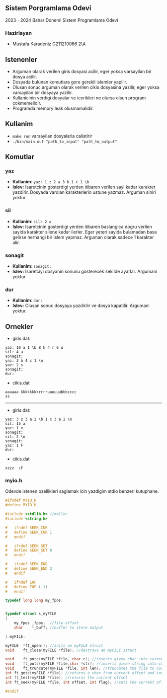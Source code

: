 ## Sistem Porgramlama Odevi

2023 - 2024 Bahar Donemi Sistem Programlama Odevi
### Hazirlayan
- Mustafa Karadeniz G211210066 2\A

## Istenenler

- Arguman olarak verilen giris dosyasi acilir, eger yoksa varsayilan bir dosya acilir.
- Dosyada bulunan komutlara gore gerekli islemler yapilir.
- Olusan sonuc arguman olarak verilen cikis dosyasina yazilir, eger yoksa varsayilan bir dosyaya yazilir.
- Kullanicinin verdigi dosyalar ve icerikleri ne olursa olsun program cokmemelidir.
- Programda memory leak olusmamalidir.

## Kullanim

- `make run` varsayilan dosyalarla calistirir
- `./bin/main.out "path_to_input" "path_to_output"`

## Komutlar

### yaz

- **Kullanim**: `yaz: 1 z 2 a 3 b 1 c 1 \b`
- **Islev:** Isaretcinin gosterdigi yerden itibaren verilen sayi kadar karakter yazdirir. Dosyada varolan karakterlerin ustune yazmaz. Arguman siniri yoktur.

### sil

- **Kullanim**: `sil: 2 a`
- **Islev:** Isaretcinin gosterdigi yerden itibaren baslangica dogru verilen sayida karakter silene kadar ilerler. Eger yeteri sayida bulamadan basa gelirse herhangi bir islem yapmaz. Arguman olarak sadece 1 karakter alir.

### sonagit

- **Kullanim**: `sonagit:`
- **Islev:** Isaretciyi dosyanin sonunu gosterecek sekilde ayarlar. Argumani yoktur

### dur

- **Kullanim**: `dur:`
- **Islev:** Olusan sonuc dosyaya yazdirilir ve dosya kapatilir. Argumani yoktur.

## Ornekler

- giris.dat:
```
yaz: 10 a 1 \b 8 k 4 r 6 u
sil: 4 a
sonagit:
yaz: 3 b 4 c 1 \n
yaz: 2 s
sonagit:
dur:
```
- cikis.dat
```
aaaaaa kkkkkkkkrrrruuuuuubbbcccc
ss
```
___

- giris.dat:
```
yaz: 3 z 3 a 2 \b 1 c 3 a 2 \n
sil: 15 a
yaz: 1 x
sonagit:
sil: 2 \n
sonagit:
yaz: 1 F
dur:
```
- cikis.dat
```
xzzz  cF
```



### myio.h

Odevde istenen ozellikleri saglamak icin yazdigim stdio benzeri kutuphane.

``` c
#ifndef MYIO_H
#define MYIO_H

#include <stdlib.h> //malloc
#include <string.h>

#	ifndef SEEK_CUR
#	define SEEK_CUR 1
#	endif

#	ifndef SEEK_SET
#	define SEEK_SET 0
#	endif

#	ifndef SEEK_END
#	define SEEK_END 2
#	endif

#	ifndef EOF
#	define EOF (-1)
#	endif

typedef long long my_fpos;


typedef struct s_myFILE
{
	my_fpos	_fpos;  //file offset
	char	*_buff; //buffer to store output

} myFILE;

myFILE	*ft_open(); //inits an myFILE struct
void	ft_close(myFILE *file); //destroys an myFILE struct

void	ft_putc(myFILE *file, char c); //inserts given char into current offset (stdio writes on it instead of inserting)
void	ft_puts(myFILE *file,char *str); //inserts given string into current offset (stdio writes on it instead of inserting)
void	ft_truncate(myFILE *file, int len); //truncates the file to current offset (stdio truncates to given length)
int	ft_getc(myFILE *file); //returns a char from current offset and increments the offset
int	ft_tell(myFILE *file); //returns the current offset
int	ft_seek(myFILE *file, int offset, int flag); //sets the current offset based on given flag, behaves exactly like stdio's fseek()

#endif
```
